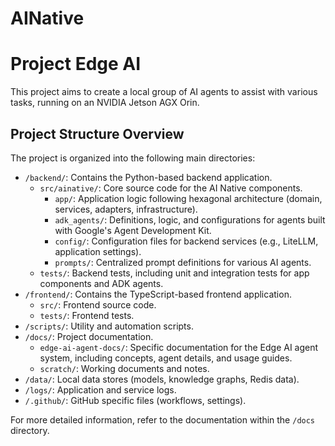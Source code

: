# AINative

# Project Edge AI

This project aims to create a local group of AI agents to assist with various tasks, running on an NVIDIA Jetson AGX Orin.

## Project Structure Overview

The project is organized into the following main directories:

*   `/backend/`: Contains the Python-based backend application.
    *   `src/ainative/`: Core source code for the AI Native components.
        *   `app/`: Application logic following hexagonal architecture (domain, services, adapters, infrastructure).
        *   `adk_agents/`: Definitions, logic, and configurations for agents built with Google's Agent Development Kit.
        *   `config/`: Configuration files for backend services (e.g., LiteLLM, application settings).
        *   `prompts/`: Centralized prompt definitions for various AI agents.
    *   `tests/`: Backend tests, including unit and integration tests for app components and ADK agents.
*   `/frontend/`: Contains the TypeScript-based frontend application.
    *   `src/`: Frontend source code.
    *   `tests/`: Frontend tests.
*   `/scripts/`: Utility and automation scripts.
*   `/docs/`: Project documentation.
    *   `edge-ai-agent-docs/`: Specific documentation for the Edge AI agent system, including concepts, agent details, and usage guides.
    *   `scratch/`: Working documents and notes.
*   `/data/`: Local data stores (models, knowledge graphs, Redis data).
*   `/logs/`: Application and service logs.
*   `/.github/`: GitHub specific files (workflows, settings).

For more detailed information, refer to the documentation within the `/docs` directory.
